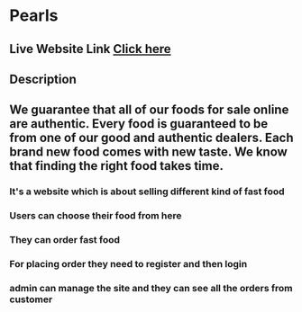 # Pearls

## Live Website Link [Click here]()

## Description

## We guarantee that all of our foods for sale online are authentic. Every food is guaranteed to be from one of our good and authentic dealers. Each brand new food comes with new taste. We know that finding the right food takes time.

### It's a website which is about selling different kind of fast food

### Users can choose their food from here

### They can order fast food

### For placing order they need to register and then login

### admin can manage the site and they can see all the orders from customer
